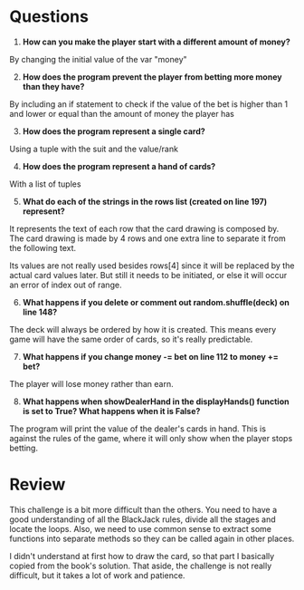 # Questions

1. <b>How can you make the player start with a different amount of money?</b>

By changing the initial value of the var "money"

2. <b>How does the program prevent the player from betting more money than they have?</b>

By including an if statement to check if the value of the bet is higher than 1 and lower or equal than the amount of money the player has

3. <b>How does the program represent a single card?</b>

Using a tuple with the suit and the value/rank


4. <b>How does the program represent a hand of cards?</b>

With a list of tuples

5. <b>What do each of the strings in the rows list (created on line 197) represent?</b>

It represents the text of each row that the card drawing is composed by. The card drawing is made by 4 rows and one extra line to separate it from the following text.

Its values are not really used besides rows[4] since it will be replaced by the actual card values later. But still it needs to be initiated, or else it will occur an error of index out of range.

6. <b>What happens if you delete or comment out random.shuffle(deck) on line 148?</b>

The deck will always be ordered by how it is created. This means every game will have the same order of cards, so it's really predictable.

7. <b>What happens if you change money -= bet on line 112 to money += bet?</b>

The player will lose money rather than earn.

8. <b>What happens when showDealerHand in the displayHands() function is set to True? What happens when it is False?</b>

The program will print the value of the dealer's cards in hand. This is against the rules of the game, where it will only show when the player stops betting.

# Review

This challenge is a bit more difficult than the others. You need to have a good understanding of all the BlackJack rules, divide all the stages and locate the loops. Also, we need to use common sense to extract some functions into separate methods so they can be called again in other places.

I didn't understand at first how to draw the card, so that part I basically copied from the book's solution. That aside, the challenge is not really difficult, but it takes a lot of work and patience.
